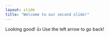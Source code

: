 ```yaml
---
layout: slide
title: "Welcome to our second slide!"
---
```

Looking good! :+1:
Use the left arrow to go back!
